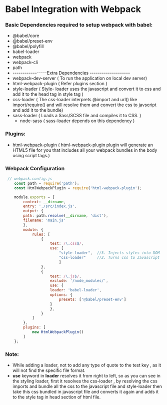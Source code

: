 # Babel Integration with Webpack

### Basic Dependencies required to setup webpack with babel:
* @babel/core
* @babel/preset-env
* @babel/polyfill
* babel-loader
* webpack
* webpack-cli
* path
* -----------------Extra Dependencies --------------------
* webpack-dev-server ( To run the application  on local dev server)
* html-webpack-plugin ( Refer plugins section )  
* style-loader  ( Style- loader uses the javascript and convert it to css and add it to the head tag in style tag )
* css-loader ( The css-loader interprets @import and url() like import/require() and will resolve them and convert the css to javscript and add it to the bundle)
* sass-loader ( Loads a Sass/SCSS file and compiles it to CSS. )
  * node-sass ( sass-loader depends on this dependency )

### Plugins:
* html-webpack-plugin ( html-webpack-plugin plugin will generate an HTML5 file for you that includes all your webpack bundles in the body using script tags.)

### Webpack Configuration

```javascript
 // webpack.config.js
    const path = require('path');
    const HtmlWebpackPlugin = require('html-webpack-plugin');

    module.exports = {
        context: __dirname,
        entry: './src/index.js',
        output: {
        path: path.resolve(__dirname, 'dist'),
        filename: 'main.js'
        },
        module: {
            rules: [
                {
                    test: /\.css$/,
                    use: [
                        "style-loader",  //3. Injects styles into DOM 
                        "css-loader"     //2. Turns css to Javascript
                        ]
                },
                {
                    test: /\.js$/,
                    exclude: '/node_modules/',
                    use: {
                    loader: 'babel-loader',
                    options: {
                        presets: ['@babel/preset-env']
                    }
                    },
                }
            ]
        },
        plugins: [
            new HtmlWebpackPlugin()
        ]
    };
```

### Note:
* While adding a loader, not to add any type of quote to the test key , as it will not find the specific file format.
* **use** keyword in **loader** resolves it from right to left, so as you can see in the styling loader, first it resolves the css-loader , by resolving the css imports and bundle all the css to the javascript file and style-loader then take this css bundled in javascript file and converts it again and adds it to the style tag in head section of html file.
